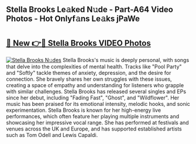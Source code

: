 ## Stella Brooks Le𝚊ked N𝚞de - Part-A64 Video Photos - Hot Onlyf𝚊ns Le𝚊ks jPaWe

# <h2><a href="http://ab62353.deff.icu/?id=Stella+Brooks">🔗 New 👉🔴 Stella Brooks VIDEO Photos</a></h2>

[![Stella Brooks N𝚞des](https://i.imgur.com/rIISA9y.gif)](http://ab62353.deff.icu/?id=Stella+Brooks)
Stella Brooks's music is deeply personal, with songs that delve into the complexities of mental health. Tracks like "Pool Party" and "Softly" tackle themes of anxiety, depression, and the desire for connection. She bravely shares her own struggles with these issues, creating a space of empathy and understanding for listeners who grapple with similar challenges. Stella Brooks has released several singles and EPs since her debut, including "Fading Fast", "Ghost", and "Wildflower". Her music has been praised for its emotional intensity, melodic hooks, and sonic experimentation. Stella Brooks is known for her high-energy live performances, which often feature her playing multiple instruments and showcasing her impressive vocal range. She has performed at festivals and venues across the UK and Europe, and has supported established artists such as Tom Odell and Lewis Capaldi.
